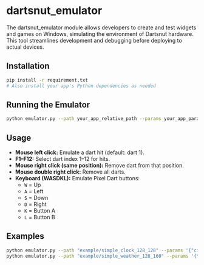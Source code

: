 # dartsnut_emulator
The dartsnut_emulator module allows developers to create and test widgets and games on Windows, simulating the environment of Dartsnut hardware. This tool streamlines development and debugging before deploying to actual devices.

## Installation

```bash
pip install -r requirement.txt
# Also install your app's Python dependencies as needed
```

## Running the Emulator

```bash
python emulator.py --path your_app_relative_path --params your_app_params_json
```

## Usage

- **Mouse left click:** Emulate a dart hit (default: dart 1).
- **F1–F12:** Select dart index 1–12 for hits.
- **Mouse right click (same position):** Remove dart from that position.
- **Mouse double right click:** Remove all darts.
- **Keyboard (WASDKL):** Emulate Pixel Dart buttons:
    - `W` = Up
    - `A` = Left
    - `S` = Down
    - `D` = Right
    - `K` = Button A
    - `L` = Button B

## Examples

```bash
python emulator.py --path "example/simple_clock_128_128" --params '{"city":"chicago"}'
python emulator.py --path "example/simple_weather_128_160" --params '{\"city\":\"chicago\"}'
```
